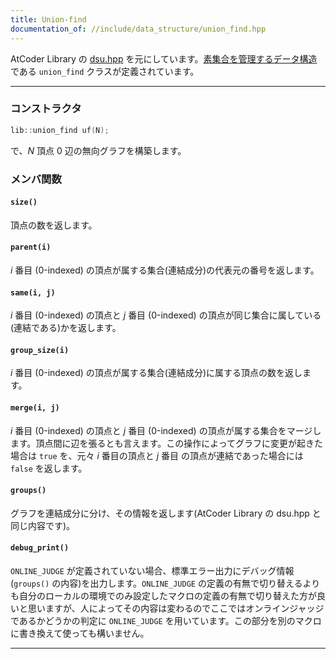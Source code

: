 ```yaml
---
title: Union-find
documentation_of: //include/data_structure/union_find.hpp
---
```


AtCoder Library の [dsu.hpp](https://github.com/atcoder/ac-library/blob/master/atcoder/dsu.hpp) を元にしています。[素集合を管理するデータ構造](https://ja.wikipedia.org/wiki/%E7%B4%A0%E9%9B%86%E5%90%88%E3%83%87%E3%83%BC%E3%82%BF%E6%A7%8B%E9%80%A0)である `union_find` クラスが定義されています。

---

### コンストラクタ

```cpp
lib::union_find uf(N);
```

で、$N$ 頂点 $0$ 辺の無向グラフを構築します。

### メンバ関数

#### `size()`

頂点の数を返します。

#### `parent(i)`

$i$ 番目 (0-indexed) の頂点が属する集合(連結成分)の代表元の番号を返します。

#### `same(i, j)`

$i$ 番目 (0-indexed) の頂点と $j$ 番目 (0-indexed) の頂点が同じ集合に属している(連結である)かを返します。

#### `group_size(i)`

$i$ 番目 (0-indexed) の頂点が属する集合(連結成分)に属する頂点の数を返します。

#### `merge(i, j)`

$i$ 番目 (0-indexed) の頂点と $j$ 番目 (0-indexed) の頂点が属する集合をマージします。頂点間に辺を張るとも言えます。この操作によってグラフに変更が起きた場合は `true` を、元々 $i$ 番目の頂点と $j$ 番目 の頂点が連結であった場合には `false` を返します。

#### `groups()`

グラフを連結成分に分け、その情報を返します(AtCoder Library の dsu.hpp と同じ内容です)。

#### `debug_print()`

`ONLINE_JUDGE` が定義されていない場合、標準エラー出力にデバッグ情報(`groups()` の内容)を出力します。`ONLINE_JUDGE` の定義の有無で切り替えるよりも自分のローカルの環境でのみ設定したマクロの定義の有無で切り替えた方が良いと思いますが、人によってその内容は変わるのでここではオンラインジャッジであるかどうかの判定に `ONLINE_JUDGE` を用いています。この部分を別のマクロに書き換えて使っても構いません。

---

